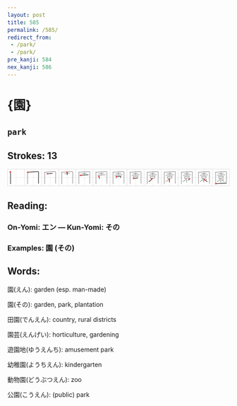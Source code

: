 ```yaml
---
layout: post
title: 585
permalink: /585/
redirect_from:
 - /park/
 - /park/
pre_kanji: 584
nex_kanji: 586
---
```


# {園}

## `park`

## Strokes: 13

<div class="stroke"><img src="../images/E59C92.png" /></div>

## Reading:

### On-Yomi: エン &mdash; Kun-Yomi: その

### Examples: 園 (その)

## Words:

園(えん): garden (esp. man-made)

園(その): garden, park, plantation

田園(でんえん): country, rural districts

園芸(えんげい): horticulture, gardening

遊園地(ゆうえんち): amusement park

幼稚園(ようちえん): kindergarten

動物園(どうぶつえん): zoo

公園(こうえん): (public) park
